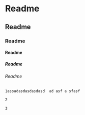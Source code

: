# Readme
## Readme
### Readme
#### Readme
##### Readme
###### Readme

``
1assadasdasdasdasd  ad asf a sfasf
``
```
2
```
````
3
````
